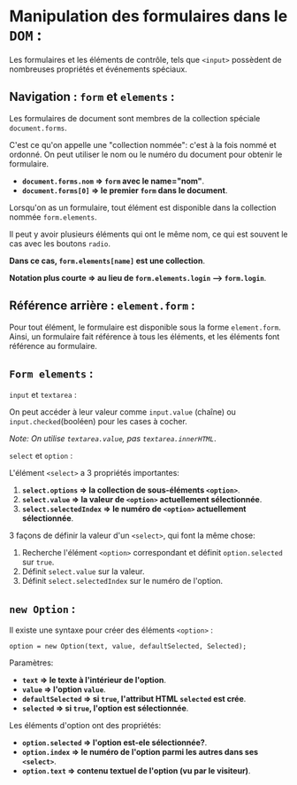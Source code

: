 # Manipulation des formulaires dans le `DOM` :

Les formulaires et les éléments de contrôle, tels que `<input>` possèdent de nombreuses propriétés et événements spéciaux.

## Navigation : `form` et `elements` :

Les formulaires de document sont membres de la collection spéciale `document.forms`.

C'est ce qu'on appelle une "collection nommée": c'est à la fois nommé et ordonné. On peut utiliser le nom ou le numéro du document pour obtenir le formulaire.

* **`document.forms.nom` => `form` avec le name="nom"**.
* **`document.forms[0]` => le premier `form` dans le document**.

Lorsqu'on as un formulaire, tout élément est disponible dans la collection nommée `form.elements`.

Il peut y avoir plusieurs éléments qui ont le même nom, ce qui est souvent le cas avec les boutons `radio`.

**Dans ce cas, `form.elements[name]` est une collection**.

**Notation plus courte => au lieu de `form.elements.login` --> `form.login`**.

## Référence arrière : `element.form` :

Pour tout élément, le formulaire est disponible sous la forme `element.form`. Ainsi, un formulaire fait référence à tous les éléments, et les éléments font référence au formulaire.

## `Form elements` :

`input` et `textarea` :

On peut accéder à leur valeur comme `input.value` (chaîne) ou `input.checked`(booléen) pour les cases à cocher.

*Note: On utilise `textarea.value`, pas `textarea.innerHTML`*.

`select` et `option` :

L'élément `<select>` a 3 propriétés importantes:
1. **`select.options` => la collection de sous-éléments `<option>`**.
2. **`select.value` => la valeur de `<option>` actuellement sélectionnée**.
3. **`select.selectedIndex` => le numéro de `<option>` actuellement sélectionnée**.

3 façons de définir la valeur d'un `<select>`, qui font la même chose:

1. Recherche l'élément `<option>` correspondant et définit `option.selected` sur `true`.
2. Définit `select.value` sur la valeur.
3. Définit `select.selectedIndex` sur le numéro de l'option.

## `new Option` :

Il existe une syntaxe pour créer des éléments `<option>` :

```
option = new Option(text, value, defaultSelected, Selected);
```

Paramètres:
* **`text` => le texte à l'intérieur de l'option**.
* **`value` => l'option `value`**.
* **`defaultSelected` => si `true`, l'attribut HTML `selected` est crée**.
* **`selected` => si `true`, l'option est sélectionnée**.

Les éléments d'option ont des propriétés:

* **`option.selected` => l'option est-ele sélectionnée?**.
* **`option.index` => le numéro de l'option parmi les autres dans ses `<select>`**.
* **`option.text` => contenu textuel de l'option (vu par le visiteur)**.
